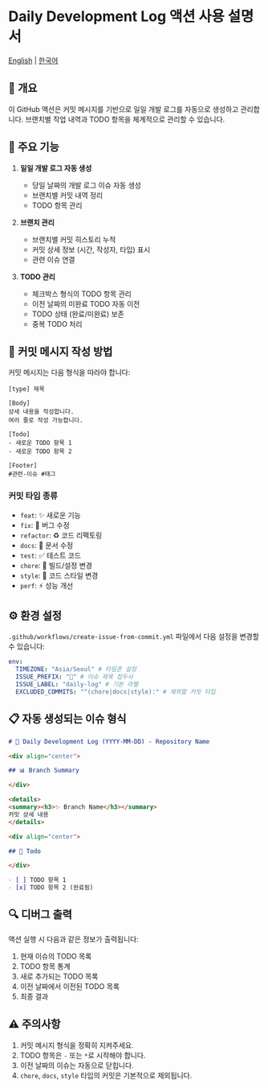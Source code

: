 # Daily Development Log 액션 사용 설명서

[English](README.en.md) | [한국어](README.md)

## 📌 개요

이 GitHub 액션은 커밋 메시지를 기반으로 일일 개발 로그를 자동으로 생성하고 관리합니다. 브랜치별 작업 내역과 TODO 항목을 체계적으로 관리할 수 있습니다.

## 🔧 주요 기능

1. **일일 개발 로그 자동 생성**

   - 당일 날짜의 개발 로그 이슈 자동 생성
   - 브랜치별 커밋 내역 정리
   - TODO 항목 관리

2. **브랜치 관리**

   - 브랜치별 커밋 히스토리 누적
   - 커밋 상세 정보 (시간, 작성자, 타입) 표시
   - 관련 이슈 연결

3. **TODO 관리**
   - 체크박스 형식의 TODO 항목 관리
   - 이전 날짜의 미완료 TODO 자동 이전
   - TODO 상태 (완료/미완료) 보존
   - 중복 TODO 처리

## 💫 커밋 메시지 작성 방법

커밋 메시지는 다음 형식을 따라야 합니다:

```
[type] 제목

[Body]
상세 내용을 작성합니다.
여러 줄로 작성 가능합니다.

[Todo]
- 새로운 TODO 항목 1
- 새로운 TODO 항목 2

[Footer]
#관련-이슈 #태그
```

### 커밋 타입 종류

- `feat`: ✨ 새로운 기능
- `fix`: 🐛 버그 수정
- `refactor`: ♻️ 코드 리팩토링
- `docs`: 📝 문서 수정
- `test`: ✅ 테스트 코드
- `chore`: 🔧 빌드/설정 변경
- `style`: 💄 코드 스타일 변경
- `perf`: ⚡️ 성능 개선

## ⚙️ 환경 설정

`.github/workflows/create-issue-from-commit.yml` 파일에서 다음 설정을 변경할 수 있습니다:

```yaml
env:
  TIMEZONE: "Asia/Seoul" # 타임존 설정
  ISSUE_PREFIX: "📅" # 이슈 제목 접두사
  ISSUE_LABEL: "daily-log" # 기본 라벨
  EXCLUDED_COMMITS: "^(chore|docs|style):" # 제외할 커밋 타입
```

## 📋 자동 생성되는 이슈 형식

```markdown
# 📅 Daily Development Log (YYYY-MM-DD) - Repository Name

<div align="center">

## 📊 Branch Summary

</div>

<details>
<summary><h3>✨ Branch Name</h3></summary>
커밋 상세 내용
</details>

<div align="center">

## 📝 Todo

</div>

- [ ] TODO 항목 1
- [x] TODO 항목 2 (완료됨)
```

## 🔍 디버그 출력

액션 실행 시 다음과 같은 정보가 출력됩니다:

1. 현재 이슈의 TODO 목록
2. TODO 항목 통계
3. 새로 추가되는 TODO 목록
4. 이전 날짜에서 이전된 TODO 목록
5. 최종 결과

## ⚠️ 주의사항

1. 커밋 메시지 형식을 정확히 지켜주세요.
2. TODO 항목은 `-` 또는 `*`로 시작해야 합니다.
3. 이전 날짜의 이슈는 자동으로 닫힙니다.
4. `chore`, `docs`, `style` 타입의 커밋은 기본적으로 제외됩니다.
